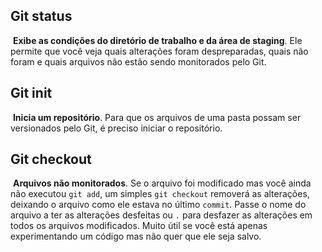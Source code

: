 ## Git status 

​	**Exibe as condições do diretório de trabalho e da área de staging**. Ele permite que você veja quais alterações foram despreparadas, quais não foram e quais arquivos não estão sendo monitorados pelo Git.



## Git init

​	**Inicia um repositório**. Para que os arquivos de uma pasta possam ser versionados pelo Git, é preciso iniciar o repositório.



## Git checkout

​	**Arquivos não monitorados**. Se o arquivo foi modificado mas você ainda não executou `git add`, um simples `git checkout` removerá as alterações, deixando o arquivo como ele estava no último `commit`. Passe o nome do arquivo a ter as alterações desfeitas ou `.` para desfazer as alterações em todos os arquivos modificados. Muito útil se você está apenas experimentando um código mas não quer que ele seja salvo.

